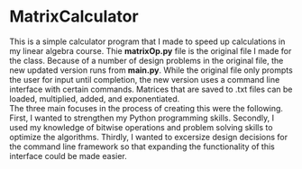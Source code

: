 # MatrixCalculator

This is a simple calculator program that I made to speed up calculations in my linear algebra course. Thie <b>matrixOp.py</b> file is the original file I made for the class. Because of a number of design problems in the original file, the new updated version runs from <b>main.py</b>. While the original file only prompts the user for input until completion, the new version uses a command line interface with certain commands. Matrices that are saved to .txt files can be loaded, multiplied, added, and exponentiated.
<br>
The three main focuses in the process of creating this were the following. First, I wanted to strengthen my Python programming skills. Secondly, I used my knowledge of bitwise operations and problem solving skills to optimize the algorithms. Thirdly, I wanted to excersize design decisions for the command line framework so that expanding the functionality of this interface could be made easier.